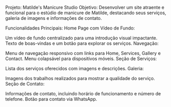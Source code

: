 Projeto: Matilde's Manicure Studio
Objetivo: Desenvolver um site atraente e funcional para o estúdio de manicure de Matilde, destacando seus serviços, galeria de imagens e informações de contato.

Funcionalidades Principais:
Home Page com Vídeo de Fundo:

Um vídeo de fundo centralizado para uma introdução visual impactante.
Texto de boas-vindas e um botão para explorar os serviços.
Navegação:

Menu de navegação responsivo com links para Home, Services, Gallery e Contact.
Menu colapsável para dispositivos móveis.
Seção de Serviços:

Lista dos serviços oferecidos com imagens e descrições.
Galeria:

Imagens dos trabalhos realizados para mostrar a qualidade do serviço.
Seção de Contato:

Informações de contato, incluindo horário de funcionamento e número de telefone.
Botão para contato via WhatsApp.
